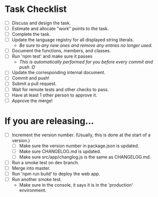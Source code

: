 # Task Checklist
- [ ] Discuss and design the task.
- [ ] Estimate and allocate "work" points to the task.
- [ ] Complete the task.
- [ ] Update the language registry for all displayed string literals.
    - _Be sure to any new ones and remove any entries no longer used._
- [ ] Document the functions, members, and classes.
- [ ] Run 'npm test' and make sure it passes
    - _This is automatically performed for you before every commit and push :D_
- [ ] Update the corresponding internal document.
- [ ] Commit and push!
- [ ] Submit a pull request.
- [ ] Wait for remote tests and other checks to pass.
- [ ] Have at least 1 other person to approve it.
- [ ] Approve the merge!

# If you are releasing...
- [ ] Increment the version number. (Usually, this is done at the start of a version.)
    - [ ] Make sure the version number in package.json is updated.
    - [ ] Make sure CHANGELOG.md is updated.
    - [ ] Make sure src/app/changlog.js is the same as CHANGELOG.md.
- [ ] Run a smoke test on dev branch.
- [ ] Merge into master.
- [ ] Run 'npm run build' to deploy the web app.
- [ ] Run another smoke test.
    - Make sure in the console, it says it is in the 'production' environment.